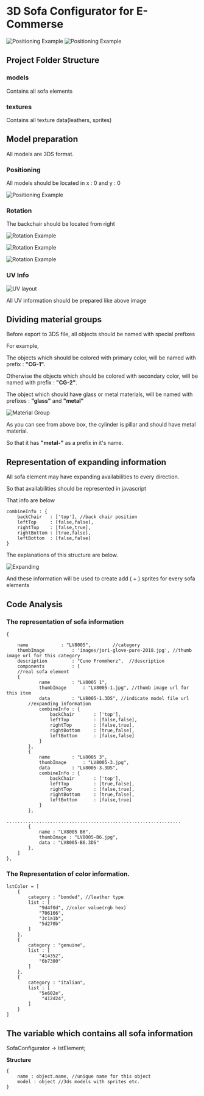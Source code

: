 # 3D Sofa Configurator for E-Commerse
 ![Positioning Example](screenshots/9.png)
  ![Positioning Example](screenshots/8.png)
## Project Folder Structure

### models 
Contains all sofa elements
### textures
Contains all texture data(leathers, sprites)
## Model preparation
All models are 3DS format.
### Positioning
All models should be located in x : 0 and y : 0

 ![Positioning Example](screenshots/1.png)

### Rotation

The backchair should be located from right

 ![Rotation Example](screenshots/2.png)

 ![Rotation Example](screenshots/3.png)

 ![Rotation Example](screenshots/4.png)

### UV Info

 ![UV layout](screenshots/5.png)

All UV information should be prepared like above image

## Dividing material groups

Before export to 3DS file, all objects should be named with special prefixes

For example,

The objects which should be colored with primary color, will be named with prefix : **"CG-1".**

Otherwise the objects which should be colored with secondary color, will be named with prefix : **"CG-2"**.

The object which should have glass or metal materials, will be named with prefixes : **"glass"** and **"metal"**

 ![Material Group](screenshots/6.png)

As you can see from above box, the cylinder is pillar and should have metal material.

So that it has **"metal-"** as a prefix in it's name.

## Representation of expanding information

All sofa element may have expanding availabilities to every direction.

So that availabilities should be represented in javascript

That info are below

	combineInfo : {
        backChair   : ['top'], //back chair position
        leftTop     : [false,false],
        rightTop    : [false,true],
        rightBottom : [true,false],
        leftBottom  : [false,false]
   	}

The explanations of this structure are below.

 ![Expanding](screenshots/7.png)

And these information will be used to create add ( + ) sprites for every sofa elements

## Code Analysis

### The representation of sofa information

	{

        name 			: "LV8005",        //category
        thumbImage 			: 'images/jori-glove-pure-2018.jpg', //thumb image url for this category
        description			: "Cuno Frommherz",  //description
        components 			: [
        //real sofa element
	    {
                name 		: "LV8005 1",
                thumbImage 		: "LV8005-1.jpg", //thumb image url for this item
                data 		: "LV8005-1.3DS", //indicate model file url
		    //expanding information
                combineInfo : {
                    backChair   	: ['top'],
                    leftTop     	: [false,false],
                    rightTop    	: [false,true],
                    rightBottom 	: [true,false],
                    leftBottom  	: [false,false]
                }
            },
            {
                name 		: "LV8005 3",
                thumbImage 		: "LV8005-3.jpg",
                data 		: "LV8005-3.3DS",
                combineInfo : {
                    backChair   	: ['top'],
                    leftTop     	: [true,false],
                    rightTop    	: [false,true],
                    rightBottom 	: [true,false],
                    leftBottom  	: [false,true]
                }
            },
            ................................................................
            {
                name : "LV8005 B6",
                thumbImage : "LV8005-B6.jpg",
                data : "LV8005-B6.3DS"
            },
        ]
    },

### The Representation of color information.

	lstColor = [
	    {
	        category : "bonded", //leather type
	        list : [
	            "9d4f0d", //color value(rgb hex)
	            "706166",
	            "3c1a1b",
	            "5d270b"
	        ]
	    },
	    {
	        category : "genuine",
	        list : [
	            "414352",
	            "6b7380"
	        ]
	    },
	    {
	        category : "italian",
	        list : [
	            "5e602e",
	             "412d24",
	        ]	    
	    }
	]

## The variable which contains all sofa information

SofaConfigurator -> lstElement;

**Structure**

	{
        name : object.name, //unique name for this object
        model : object //3ds models with sprites etc.
  	}
